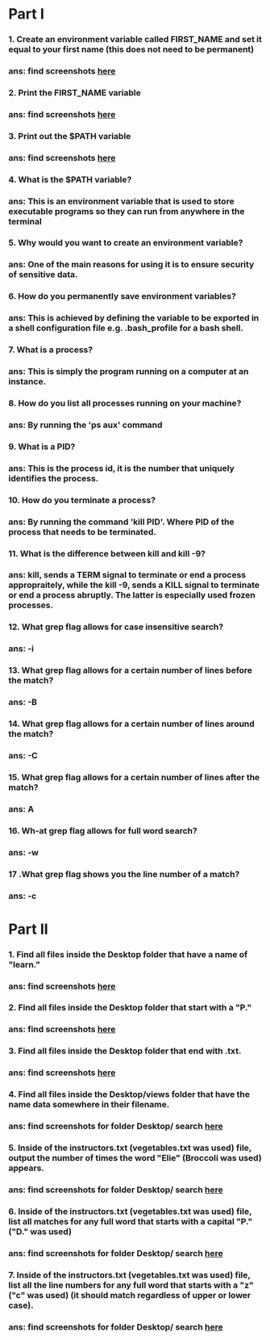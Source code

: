 # Part I
### 1. Create an environment variable called FIRST_NAME and set it equal to your first name (this does not need to be permanent)
### ans: find screenshots [here](/terminal-and-unix/INTERMEDIATE-TERMINAL-SCREENSHOTS/intermediate-terminal-solution1-and-2.png)

### 2. Print the FIRST_NAME variable
### ans: find screenshots [here](/terminal-and-unix/INTERMEDIATE-TERMINAL-SCREENSHOTS/intermediate-terminal-solution1-and-2.png)

### 3. Print out the $PATH variable
### ans: find screenshots [here](/terminal-and-unix/INTERMEDIATE-TERMINAL-SCREENSHOTS/intermediate-terminal-solution3.png)

### 4. What is the $PATH variable?
### ans: This is an environment variable that is used to store executable programs so they can run from anywhere in the terminal

### 5. Why would you want to create an environment variable?
### ans: One of the main reasons for using it is to ensure security of sensitive data.

### 6. How do you permanently save environment variables?
### ans: This is achieved by defining the variable to be exported in a shell configuration file e.g. .bash_profile for a bash shell.

### 7. What is a process?
### ans: This is simply the program running on a computer at an instance.

### 8. How do you list all processes running on your machine?
### ans: By running the 'ps aux' command

### 9. What is a PID?
### ans: This is the process id, it is the number that uniquely identifies the process.

### 10. How do you terminate a process?
### ans: By running the command 'kill PID'. Where PID of the process that needs to be terminated.

### 11. What is the difference between kill and kill -9?
### ans: kill, sends a TERM signal to terminate or end a process appropraitely, while the kill -9, sends a KILL signal to terminate or end a process abruptly. The latter is especially used frozen processes.

### 12. What grep flag allows for case insensitive search?
### ans: -i

### 13. What grep flag allows for a certain number of lines before the match?
### ans: -B

### 14. What grep flag allows for a certain number of lines around the match?
### ans: -C

### 15. What grep flag allows for a certain number of lines after the match?
### ans: A

### 16. Wh-at grep flag allows for full word search?
### ans: -w

### 17 .What grep flag shows you the line number of a match?
### ans: -c

# Part II
### 1. Find all files inside the Desktop folder that have a name of "learn."
### ans: find screenshots [here](/terminal-and-unix/INTERMEDIATE-TERMINAL-SCREENSHOTS/intermediate-terminal-solution1-part2.png)

### 2. Find all files inside the Desktop folder that start with a "P."
### ans: find screenshots [here](/terminal-and-unix/INTERMEDIATE-TERMINAL-SCREENSHOTS/intermediate-terminal-solution2-part2.png)

### 3. Find all files inside the Desktop folder that end with .txt.
### ans: find screenshots [here](/terminal-and-unix/INTERMEDIATE-TERMINAL-SCREENSHOTS/intermediate-terminal-solution3-part2.png)

### 4. Find all files inside the Desktop/views folder that have the name data somewhere in their filename.
### ans: find screenshots for folder Desktop/ search  [here](/terminal-and-unix/INTERMEDIATE-TERMINAL-SCREENSHOTS/intermediate-terminal-solution4-part2.png)

### 5. Inside of the instructors.txt (vegetables.txt was used) file, output the number of times the word "Elie" (Broccoli was used) appears.
### ans: find screenshots for folder Desktop/ search  [here](/terminal-and-unix/INTERMEDIATE-TERMINAL-SCREENSHOTS/intermediate-terminal-solution5-part2.png)

### 6. Inside of the instructors.txt (vegetables.txt was used) file, list all matches for any full word that starts with a capital "P." ("D." was used)
### ans: find screenshots for folder Desktop/ search  [here](/terminal-and-unix/INTERMEDIATE-TERMINAL-SCREENSHOTS/intermediate-terminal-solution6-part2.png)

### 7. Inside of the instructors.txt (vegetables.txt was used) file, list all the line numbers for any full word that starts with a "z" ("c" was used) (it should match regardless of upper or lower case).
### ans: find screenshots for folder Desktop/ search  [here](/terminal-and-unix/INTERMEDIATE-TERMINAL-SCREENSHOTS/intermediate-terminal-solution7-part2.png)